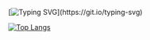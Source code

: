 [![Typing SVG](https://readme-typing-svg.demolab.com/?lines=Get+a+life...)](https://git.io/typing-svg)

[![Top Langs](https://github-readme-stats.vercel.app/api/top-langs/?username=NemGame&layout=compact&title_color=eeeeee&border_color=6c0000&text_color=dddddd&bg_color=050505)](https://github.com/anuraghazra/github-readme-stats)
